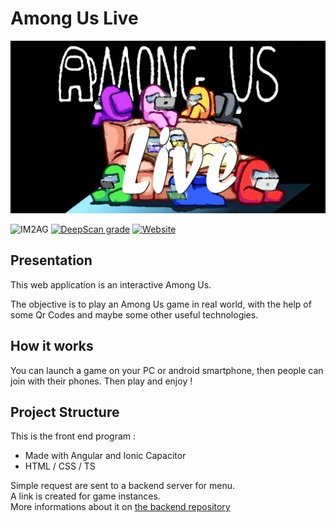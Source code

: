 <h1>Among Us Live</h1>

![icon](./src/assets/homeImg.jpg?raw=true)

![IM2AG](https://img.shields.io/badge/IM2AG-Seal%20of%20Quality-blue)
[![DeepScan grade](https://deepscan.io/api/teams/17167/projects/20909/branches/584536/badge/grade.svg)](https://deepscan.io/dashboard#view=project&tid=17167&pid=20909&bid=584536)
[![Website](https://img.shields.io/website?up_message=among-us-live-fe.firebaseapp.com&url=https%3A%2F%2Famong-us-live-fe.firebaseapp.com)](https://among-us-live-fe.firebaseapp.com)

<h2>Presentation</h2>

This web application is an interactive Among Us.

The objective is to play an Among Us game in real world, with the help of some Qr Codes and maybe some other useful technologies.

<h2>How it works</h2>

You can launch a game on your PC or android smartphone, then people can join with their phones.
Then play and enjoy !


<h2>Project Structure</h2>

This is the front end program : 
 - Made with Angular and Ionic Capacitor
 - HTML / CSS / TS

Simple request are sent to a backend server for menu.<br>
A link is created for game instances.<br>
More informations about it on [the backend repository](https://github.com/ThomasHerve/Impostor-project-backend)
<br>
